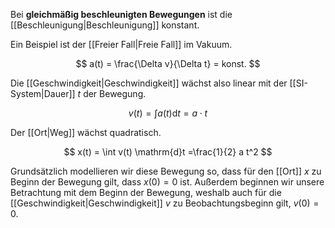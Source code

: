 Bei **gleichmäßig beschleunigten Bewegungen** ist die [[Beschleunigung|Beschleunigung]] konstant.

Ein Beispiel ist der [[Freier Fall|Freie Fall]] im Vakuum.

$$
a(t) = \frac{\Delta v}{\Delta t} = konst.
$$

Die [[Geschwindigkeit|Geschwindigkeit]] wächst also linear mit der [[SI-System|Dauer]] $t$ der Bewegung.

$$
v(t) =  \int a(t) \mathrm{d}t = a \cdot t
$$

Der [[Ort|Weg]] wächst quadratisch.

$$
x(t) = \int v(t) \mathrm{d}t =\frac{1}{2} a t^2
$$

Grundsätzlich modellieren wir diese Bewegung so, dass für den [[Ort]] $x$ zu Beginn der Bewegung gilt, dass $x(0) = 0$ ist. Außerdem beginnen wir unsere Betrachtung mit dem Beginn der Bewegung, weshalb auch für die [[Geschwindigkeit|Geschwindigkeit]] $v$ zu Beobachtungsbeginn gilt, $v(0) = 0$.
